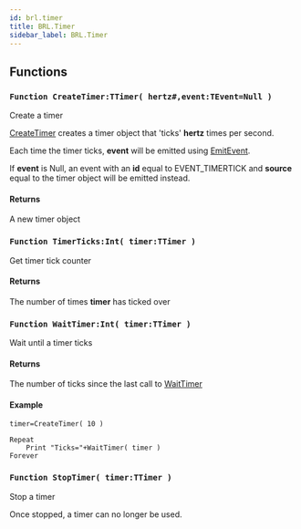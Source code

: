 ```yaml
---
id: brl.timer
title: BRL.Timer
sidebar_label: BRL.Timer
---
```



## Functions

### `Function CreateTimer:TTimer( hertz#,event:TEvent=Null )`

Create a timer


[CreateTimer](../../brl/brl.timer/#function-createtimer-ttimer-hertz-event-tevent-null) creates a timer object that 'ticks' <b>hertz</b> times per second.

Each time the timer ticks, <b>event</b> will be emitted using [EmitEvent](../../brl/brl.event/#function-emitevent-event-tevent).

If <b>event</b> is Null, an event with an <b>id</b> equal to EVENT_TIMERTICK and
<b>source</b> equal to the timer object will be emitted instead.


#### Returns
A new timer object



### `Function TimerTicks:Int( timer:TTimer )`

Get timer tick counter

#### Returns
The number of times <b>timer</b> has ticked over



### `Function WaitTimer:Int( timer:TTimer )`

Wait until a timer ticks

#### Returns
The number of ticks since the last call to [WaitTimer](../../brl/brl.timer/#function-waittimer-int-timer-ttimer)


#### Example
```blitzmax
timer=CreateTimer( 10 )

Repeat
	Print "Ticks="+WaitTimer( timer )
Forever
```

### `Function StopTimer( timer:TTimer )`

Stop a timer

Once stopped, a timer can no longer be used.




